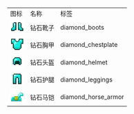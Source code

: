 <table>
	<tablebody>
		<tr>
			<td>图标</td>
			<td>名称</td>
			<td>标签</td>
		</tr>
		<tr>
			<td><img src="../../mc_icon/combat/diamond_boots.png"></td>
			<td>钻石靴子</td>
			<td>diamond_boots</td>
		</tr>
		<tr>
			<td><img src="../../mc_icon/combat/diamond_chestplate.png"></td>
			<td>钻石胸甲</td>
			<td>diamond_chestplate</td>
		</tr>
		<tr>
			<td><img src="../../mc_icon/combat/diamond_helmet.png"></td>
			<td>钻石头盔</td>
			<td>diamond_helmet</td>
		</tr>
		<tr>
			<td><img src="../../mc_icon/combat/diamond_leggings.png"></td>
			<td>钻石护腿</td>
			<td>diamond_leggings</td>
		</tr>
		<tr>
			<td><img src="../../mc_icon/misc/horse_armor/diamond_horse_armor.png"></td>
			<td>钻石马铠</td>
			<td>diamond_horse_armor</td>
		</tr>
	</tablebody>
</table>